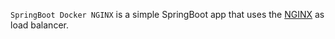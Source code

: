 ``SpringBoot Docker NGINX`` is a simple SpringBoot app that uses the [NGINX](https://www.nginx.com/) as load balancer.